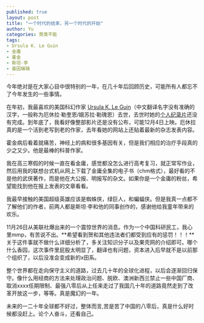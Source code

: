 ```yaml
---
published: true
layout: post
title: "一个时代的结束，另一个时代的开始"
author: Yu
categories: 聚类不能
tags:
- Ursula K. Le Guin
- 金庸
- 霍金
- 斯坦·李
- 基因编辑
---
```


今年绝对是在大家心目中很特别的一年，在几十年后回顾历史，可能所有人都忘不了今年发生的一些事情。

在年初，我最喜欢的美国科幻作家 [Ursula K. Le Guin](http://www.ursulakleguin.com/)（中文翻译名字没有准确的汉字，一般称为厄休拉·勒奎恩/娥苏拉·勒瑰恩）去世，去世时她的[个人纪录片](https://worldsofukl.com/)还没有完成。到年底了，我看好像整部影片还是没有公布，可能12月4日上映。厄休拉真的是一个活到老写到老的作家，去年看她的网站上还贴着最新的杂志发表内容。

霍金病后看着就痛苦，神经上的病和很多基因有关，但是我们相应的治疗手段真的少之又少。他是最棒的科普作家。

我在高三寒假的时候一直在看金庸，感觉都没怎么进行高考复习，就正常写作业，然后用我的联想台式机从网上下载了金庸全集的电子书（chm格式），最好看的不是他的武侠著作，而是他在大公报、明报写的杂文。如果你是一个金庸的粉丝，希望能找到他在报上发表的文章看看。

我最早接触的美国超级英雄应该是蜘蛛侠，绿巨人，和蝙蝠侠。但是我真一点都不了解他们的作者，前两人都是斯坦·李和他的同事创作的，感谢他给我童年带来的欢乐。

11月26日从美联社爆出来的一个震惊世界的消息。作为一个中国科研民工，我心里mmp，有苦说不出。**希望看到贺和其他违法者们都受到应有的惩罚！！！**关于这件事就不做什么详细分析了，多关注知识分子以及果壳网的介绍即可。哪个什么香园，这次事件里屁股太明显了，翻译也有问题，资本进入后早就不是以前那个组织了，以后没准会变成新的x田系。

整个世界都在走向保守主义的道路，过去几十年的全球化进程，以后会逐渐回归保守。像什么用经商的方法来处理政治问题、脱欧、澳洲新西兰禁止一些中国厂商、取消xxxx任期限制、最强八零后从上任来走过了我国几十年的道路竟然走到了改革开放这一步，等等。真是魔幻的一年。

未来的一二十年全球都不好过，整体而言,苦是苦了中国的八零后，真是什么好时候都没赶上。论个人奋斗，还看自己。

